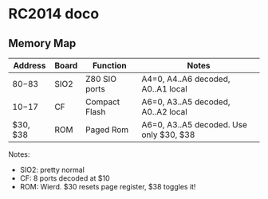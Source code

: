 # RC2014 doco
## Memory Map

Address | Board | Function | Notes
------- | ----- | -------- | -----
$80-$83 | SIO2  | Z80 SIO ports | A4=0, A4..A6 decoded, A0..A1 local
$10-$17 | CF    | Compact Flash | A6=0, A3..A5 decoded, A0..A2 local
$30, $38 | ROM  | Paged Rom | A6=0, A3..A5 decoded.  Use only $30, $38

Notes:
* SIO2: pretty normal
* CF: 8 ports decoded at $10
* ROM:  Wierd.  $30 resets page register, $38 toggles it!

